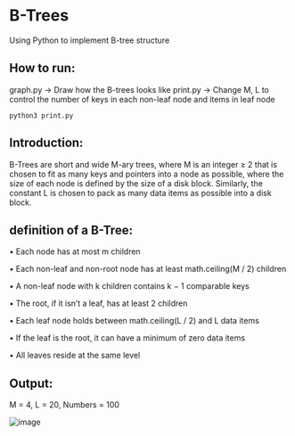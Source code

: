 # B-Trees
Using Python to implement B-tree structure

## How to run:
graph.py -> Draw how the B-trees looks like
print.py -> Change M, L to control the number of keys in each non-leaf node and items in leaf node
```
python3 print.py
```

## Introduction:
B-Trees are short and wide M-ary trees, where M is an integer ≥ 2 that is chosen to fit as many keys and pointers into a node as possible, where the size of each node is defined by the size of a disk block. Similarly, the constant L is chosen to pack as many data items as possible into a disk block.

## definition of a B-Tree:
• Each node has at most m children

• Each non-leaf and non-root node has at least math.ceiling(M / 2) children

• A non-leaf node with k children contains k − 1 comparable keys

• The root, if it isn’t a leaf, has at least 2 children

• Each leaf node holds between math.ceiling(L / 2) and L data items

• If the leaf is the root, it can have a minimum of zero data items

• All leaves reside at the same level

## Output:
M = 4, L = 20, Numbers = 100

![image](https://user-images.githubusercontent.com/43212302/175808891-ddecbe79-194c-4383-a7d1-de7bf844520f.png)
